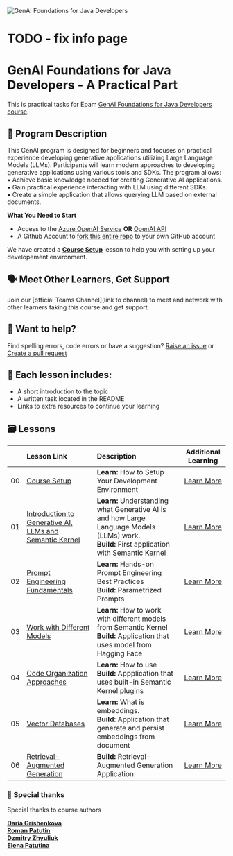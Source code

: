 ![GenAI Foundations for Java Developers](./images/banner.webp)

# TODO - fix info page 

# GenAI Foundations for Java Developers - A Practical Part

This is practical tasks for Epam [GenAI Foundations for Java Developers course](https://learn.epam.com).

## 🌱 Program Description
This GenAI program is designed for beginners and focuses on practical experience developing generative applications utilizing Large Language Models (LLMs). Participants will learn modern approaches to developing generative applications using various tools and SDKs.
The program allows:  
•	Achieve basic knowledge needed for creating Generative AI applications.   
•	Gain practical experience interacting with LLM using different SDKs.  
•	Create a simple application that allows querying LLM based on external documents.


**What You Need to Start**
- Access to the [Azure OpenAI Service](https://azure.microsoft.com/en-us/products/ai-services/openai-service) **OR** [OpenAI API](https://platform.openai.com/docs/quickstart)
- A Github Account to [fork this entire repo](https://github.com/epam-net-cc/GenAIFoundationsForNetDevelopers/fork) to your own GitHub account

We have created a **[Course Setup](./00-course-setup/README.md)** lesson to help you with setting up your developement environment.


## 🗣️ Meet Other Learners, Get Support

Join our [official Teams Channel](link to channel) to meet and network with other learners taking this course and get support.


##  🙏 Want to help?

Find spelling errors, code errors or have a suggestion?  [Raise an issue](https://github.com/epam-net-cc/GenAIFoundationsForNetDevelopers/issues) or [Create a pull request](https://github.com/epam-net-cc/GenAIFoundationsForNetDevelopers/pulls)

## 📂 Each lesson includes:

- A short introduction to the topic
- A written task located in the README
- Links to extra resources to continue your learning

## 🗃️ Lessons
|  | Lesson Link | Description | Additional Learning  |
| :--: | :--- | :--- | :--: |
| 00 | [Course Setup](./00-course-setup/README.md) | **Learn:** How to Setup Your Development Environment  | [Learn More](https://learn.microsoft.com/en-us/collections/zk25b3g6n6ko14) |
| 01 | [Introduction to Generative AI, LLMs and Semantic Kernel](./01-genai-basic/) | **Learn:** Understanding what Generative AI is and how Large Language Models (LLMs) work.<br/>**Build:** First application with Semantic Kernel | [Learn More](https://learn.microsoft.com/en-us/collections/zk25b3g6n6ko14) |
| 02 | [Prompt Engineering Fundamentals](./02-prompt-engineering/) | **Learn:** Hands-on Prompt Engineering Best Practices<br/>**Build:** Parametrized Prompts | [Learn More](https://learn.microsoft.com/en-us/collections/zk25b3g6n6ko14) |
| 03 | [Work with Different Models](./03-work-with-different-models/) | **Learn:** How to work with different models from Semantic Kernel<br/>**Build:** Application that uses model from Hagging Face  | [Learn More](https://learn.microsoft.com/en-us/collections/zk25b3g6n6ko14) |
| 04 | [Code Organization Approaches](./04-project-organization/) | **Learn:** How to use <br/>**Build:** Appplication that uses built-in Semantic Kernel plugins | [Learn More](https://learn.microsoft.com/en-us/collections/zk25b3g6n6ko14) |
| 05 | [Vector Databases](./05-embeddings/) | **Learn:** What is embeddings.<br/>**Build:** Application that generate and persist embeddings from document  | [Learn More](https://learn.microsoft.com/en-us/collections/zk25b3g6n6ko14) |
| 06 | [Retrieval-Augmented Generation](./06-retrieval-augmented-generation/) | **Build:** Retrieval-Augmented Generation Application | [Learn More](https://learn.microsoft.com/en-us/collections/zk25b3g6n6ko14) |


### 🌟 Special thanks
Special thanks to course authors

[**Daria Grishenkova**](https://telescope.epam.com/who/Daria_Grishenkova)  
[**Roman Patutin**](https://telescope.epam.com/who/Roman_Patutin)   
[**Dzmitry Zhyuliuk**](https://telescope.epam.com/who/Dzmitry_Zhyuliuk)  
[**Elena Patutina**](https://telescope.epam.com/who/Elena_Patutina)  
